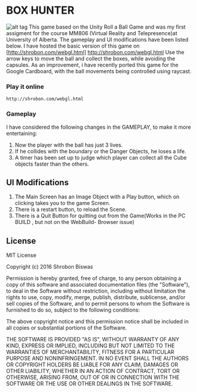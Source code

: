 # BOX HUNTER
![alt tag](https://drive.google.com/open?id=0B5L6sQPsKnRfQmdBZk5fTlFxQlE)
This game based on the Unity Roll a Ball Game and was my first assigment for the course MM806 (Virtual Reality and Telepresence)at University of Alberta. The gameplay and UI modifications have been listed below. I have hosted the basic version of this game on
[http://shrobon.com/webgl.html] http://shrobon.com/webgl.html
Use the arrow keys to move the ball and collect the boxes, while avoiding the capsules.
As an improvement, i have recently ported this game for the Google Cardboard, with the ball movements being controlled using raycast.


### Play it online
```
http://shrobon.com/webgl.html
```
### Gameplay
I have considered the following changes in the GAMEPLAY, to make it more entertaining:
1. Now the player with the ball has just 3 lives.
2. If he collides with the boundary or the Danger Objects, he loses a life.
3. A timer has been set up to judge which player can collect all the Cube objects faster than the others.
 
## UI Modifications
1. The Main Screen has an Image Object with a Play button, which on clicking takes you to the game Screen.
2. There is a restart button, to reload the Scene.
3. There is a Quit Button for quitting out from the Game(Works in the PC BUILD , but not on the WebBuild- Browser issue)



## License
MIT License

Copyright (c) 2016 Shrobon Biswas

Permission is hereby granted, free of charge, to any person obtaining a copy
of this software and associated documentation files (the "Software"), to deal
in the Software without restriction, including without limitation the rights
to use, copy, modify, merge, publish, distribute, sublicense, and/or sell
copies of the Software, and to permit persons to whom the Software is
furnished to do so, subject to the following conditions:

The above copyright notice and this permission notice shall be included in all
copies or substantial portions of the Software.

THE SOFTWARE IS PROVIDED "AS IS", WITHOUT WARRANTY OF ANY KIND, EXPRESS OR
IMPLIED, INCLUDING BUT NOT LIMITED TO THE WARRANTIES OF MERCHANTABILITY,
FITNESS FOR A PARTICULAR PURPOSE AND NONINFRINGEMENT. IN NO EVENT SHALL THE
AUTHORS OR COPYRIGHT HOLDERS BE LIABLE FOR ANY CLAIM, DAMAGES OR OTHER
LIABILITY, WHETHER IN AN ACTION OF CONTRACT, TORT OR OTHERWISE, ARISING FROM,
OUT OF OR IN CONNECTION WITH THE SOFTWARE OR THE USE OR OTHER DEALINGS IN THE
SOFTWARE.
